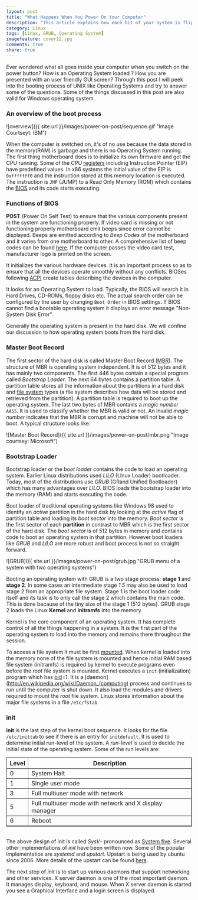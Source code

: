 ```yaml
---
layout: post
title: "What Happens When You Power On Your Computer"
description: "This article explains how each bit of your system is flipped when you power on your computer"
category: Linux
tags: [Linux, GRUB, Operating System]
imagefeature: cover12.jpg
comments: true
share: true
---
```


Ever wondered what all goes inside your computer when you switch on the power button? How is an Operating System loaded ? How you are presented with an user friendly GUI screen? Through this post I will peek into the booting process of UNIX like Operating Systems and try to answer some of the questions. Some of the things discussed in this post are also valid for Windows operating system.

### An overview of the boot process

![overview]({{ site.url }}/images/power-on-post/sequence.gif "Image Courtseyt: IBM")

When the computer is switched on, it's of no use because the data stored in the memory(RAM) is garbage  and there is no Operating System running. The first thing motherboard does is to initialize its own firmware and get the CPU running. Some of the CPU [registers](http://en.wikipedia.org/wiki/Processor_register) including Instruction Pointer (EIP) have predefined values. In x86 systems the initial value of the EIP is `0xfffffff0` and the instruction stored at this memory location is executed. The instruction is `JMP` (JUMP) to a Read Only Memory (ROM) which contains the [BIOS](http://en.wikipedia.org/wiki/BIOS) and its code starts executing.

### Functions of BIOS

__POST__ (Power On Self Test) to ensure that the various components present in the system are functioning properly. If video card is missing or not functioning properly motherboard emit beeps since error cannot be displayed. Beeps are emitted according to *Beep Codes* of the motherboard and it varies from one motherboard to other. A comprehensive list of beep codes can be found [here](http://www.computerhope.com/beep.htm). If the computer passes the video card test, manufacturer logo is printed on the screen.

It initializes the various hardware devices. It is an important process so as to ensure that all the devices operate smoothly without any conflicts. BIOSes following [ACPI](http://en.wikipedia.org/wiki/Advanced_Configuration_and_Power_Interface) create tables describing the devices in the computer.

It looks for an Operating System to load. Typically, the BIOS will search it in Hard Drives, CD-ROMs, floppy disks etc. The actual search order can be configured by the user by changing `Boot Order` in BIOS settings. If BIOS cannot find a bootable operating system it displays an error message "Non-System Disk Error".

Generally the operating system is present in the hard disk. We will confine our discussion to how operating system boots from the hard disk.

### Master Boot Record

The first sector of the hard disk is called Master Boot Record ([MBR](http://en.wikipedia.org/wiki/Master_boot_record)). The structure of MBR is operating system independent. It is of 512 bytes and it has mainly two components. The first 446 bytes contain a special program called *Bootstrap Loader*. The next 64 bytes contains a partition table. A partition table stores all the information about the partitions in a hard disk and [file system](http://www.linfo.org/filesystem.html) types (a file system describes how data will be stored and retrieved from the partition). A partition table is required to boot up the operating system. The last two bytes of MBR contains a *magic number* `AA55`. It is used to classify whether the MBR is valid or not. An invalid *magic number* indicates that the MBR is corrupt and machine will not be able to boot. A typical structure looks like:

![Master Boot Record]({{ site.url }}/images/power-on-post/mbr.png "Image courtsey: Microsoft")

### Bootstrap Loader

Bootstrap loader or the *boot loader* contains the code to load an operating system. Earlier Linux distributions used *LILO* (LInux Loader) bootloader. Today, most of the distributions use  *GRUB* (GRand Unified Bootloader) which has many advantages over *LILO*. BIOS loads the bootstrap loader into the memory (RAM) and starts executing the code.

Boot loader of traditional operating systems like Windows 98 used to identify an *active* partition in the hard disk by looking at the *active* flag of partition table and loading its *boot sector* into the memory. *Boot sector* is the first sector of each **partition** in contrast to MBR which is the first sector of the hard disk. The *boot sector* is of 512 bytes in memory and contains code to boot an operating system in that partition. However boot loaders like *GRUB* and *LILO* are more robust and boot process is not so straight forward.

![GRUB]({{ site.url }}/images/power-on-post/grub.jpg "GRUB menu of a system with two operating systems")

Booting an operating system with GRUB is a two stage process: **stage 1** and **stage 2**. In some cases an intermediate stage *1.5* may also be used to load stage 2 from an appropriate file system. Stage 1 is the boot loader code itself and its task is to only call the stage 2 which contains the main code. This is done because of the tiny size of the stage 1 (512 bytes). GRUB stage 2 loads the Linux **Kernel** and **initramfs** into the memory.

Kernel is the core component of an operating system. It has complete control of all the things happening in a system. It is the first part of the operating system to load into the memory and remains there throughout the session.

To access a file system it must be first [mounted](http://www.linfo.org/mounting.html). When kernel is loaded into the memory none of the file system is mounted and hence initial RAM based file system (initramfs) is required by kernel to execute programs even before the *root* file system is mounted. Kernel executes a `init` (initialization) program which has [pid](http://en.wikipedia.org/wiki/Process_identifier)=1. It is a [daemon](http://en.wikipedia.org/wiki/Daemon_(computing) process and continues to run until the computer is shut down. It also load the modules and drivers required to mount the *root* file system. Linux stores information about the major file systems in a file `/etc/fstab`

### init

**init** is the last step of the kernel boot sequence. It looks for the file `/etc/inittab` to see if there is an entry for `initdefault`. It is used to determine initial run-level of the system. A *run-level* is used to decide the initial state of the operating system. Some of the run levels are:

<table border="1" style="margin: 0 auto 2em auto;">
	<thead>
		<tr>
			<th>Level</th>
			<th>Description</th>
		</tr>
	</thead>
	<tbody>
		<tr>
			<td>0</td>
			<td>System Halt</td>
		</tr>
		<tr>
			<td>1</td>
			<td>Single user mode</td>
		</tr>
		<tr>
			<td>3</td>
			<td>Full multiuser mode with network</td>
		</tr>
		<tr>
			<td>5</td>
			<td>Full multiuser mode with network and X display manager</td>
		</tr>
		<tr>
			<td>6</td>
			<td>Reboot</td>
		</tr>
	</tbody>
</table>

The above design of init is called *SysV*- pronounced as [System five](http://en.wikipedia.org/wiki/UNIX_System_V). Several other implementations of *init* have been written now. Some of the popular implementatios are *systemd* and *upstart*. Upstart is being used by ubuntu since 2006. More details of the upstart can be found [here](https://help.ubuntu.com/community/UbuntuBootupHowto).

The next step of *init* is to start up various daemons that support networking and other services. X server daemon is one of the most important daemon. It manages display, keyboard, and mouse. When X server daemon is started you see a Graphical Interface and a login screen is displayed.
